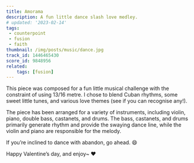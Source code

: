 ```yaml
---
title: Amorama
description: A fun little dance slash love medley.
# updated: '2023-02-14'
tags:
 - counterpoint
 - fusion
 - faith
thumbnail: /img/posts/music/dance.jpg
track_id: 1446465430
score_id: 9848956
related:
    tags: [fusion]
---
```


This piece was composed for a fun little musical challenge with the constraint of using 13/16 metre. I chose to blend Cuban rhythms, some sweet little tunes, and various love themes (see if you can recognise any!). 

The piece has been arranged for a variety of instruments, including violin, piano, double bass, castanets, and drums. The bass, castanets, and drums primarily generate rhythm and provide the swaying dance line, while the violin and piano are responsible for the melody.

If you’re inclined to dance with abandon, go ahead. 😄

Happy Valentine’s day, and enjoy~ ❤️

